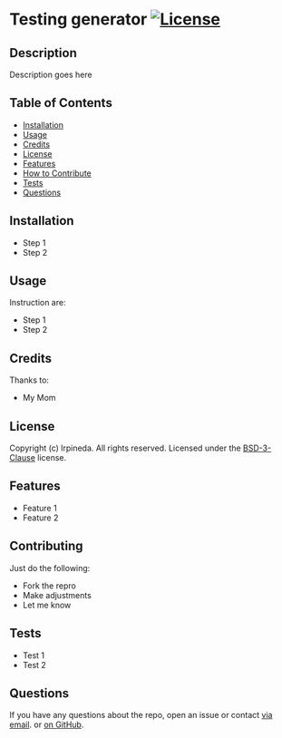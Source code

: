 
# Testing generator   [![License](https://img.shields.io/static/v1?label=License&message=BSD&color=yellowgreen&style=for-the-badge)](https://opensource.org/licenses/BSD-3-Clause)
  
## Description
Description goes here


## Table of Contents
- [Installation](#installation)
- [Usage](#usage)
- [Credits](#credits)
- [License](#license)
- [Features](#features)
- [How to Contribute](#contributing)
- [Tests](#tests)
- [Questions](#questions)
  

## Installation

- Step 1
- Step 2

## Usage
Instruction are:
- Step 1
- Step 2


## Credits
Thanks to:
- My Mom

## License
Copyright (c) lrpineda. All rights reserved.
Licensed under the [BSD-3-Clause](https://opensource.org/licenses/BSD-3-Clause) license.
  

## Features

- Feature 1
- Feature 2

## Contributing
Just do the following:
- Fork the repro
- Make adjustments
- Let me know

## Tests

- Test 1
- Test 2



## Questions
If you have any questions about the repo, open an issue or contact [via email](mailto:test@test.com). or [on GitHub](https://github.com/lrpineda).
  